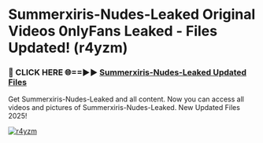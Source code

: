 # Summerxiris-Nudes-Leaked Original Videos 0nlyFans Leaked - Files Updated! (r4yzm)

<h3>🔴 CLICK HERE 🌐==►► <a href="https://tinyurl.com/4mcuefdz" rel="nofollow">Summerxiris-Nudes-Leaked Updated Files</a></h3>

Get Summerxiris-Nudes-Leaked and all content. Now you can access all videos and pictures of Summerxiris-Nudes-Leaked. New Updated Files 2025!

[![r4yzm](https://i.imgur.com/StAQSOY.gif)](https://tinyurl.com/4mcuefdz)
